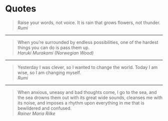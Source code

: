 # Quotes

> Raise your words, not voice. It is rain that grows flowers, not thunder.  
> *Rumi*

---

> When you’re surrounded by endless possibilities, one of the hardest things you can do is pass them up.  
> *Haruki Murakami (Norwegian Wood)*

---

> Yesterday I was clever, so I wanted to change the world. Today I am wise, so I am changing myself.  
> *Rumi*

---

> When anxious, uneasy and bad thoughts come, I go to the sea, and the sea drowns them out with its great wide sounds, cleanses me with its noise, and imposes a rhythm upon everything in me that is bewildered and confused.  
> *Rainer Maria Rilke*
